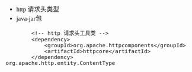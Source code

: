<span  style="font-family: Simsun,serif; font-size: 17px; ">

- http 请求头类型
- java-jar包

~~~
        <!-- http 请求头工具类 -->
        <dependency>
            <groupId>org.apache.httpcomponents</groupId>
            <artifactId>httpcore</artifactId>
        </dependency>
org.apache.http.entity.ContentType
~~~

</span>